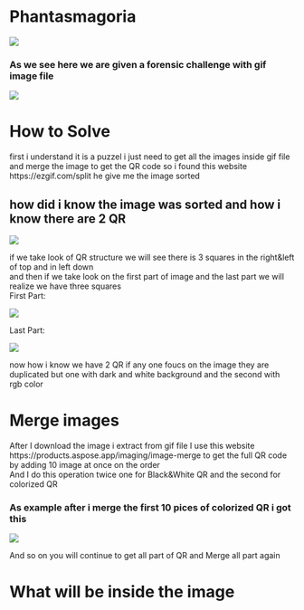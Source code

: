 <h1>Phantasmagoria</h1>

![](https://github.com/Ahmad-jarwan/niteCTF-2023/blob/169a5d604b3fb8f6904d0efbd01d17ec53ee3189/images/Screenshot%202023-12-19%20211146.png "")

<h3>As we see here we are given a forensic challenge with gif image file </h3>

![](https://github.com/Ahmad-jarwan/niteCTF-2023/blob/1458742d9bd5506a67d61f0e06d37930d0534f29/Phantasmagoria/ChallengeFile.gif)

<h1>How to Solve</h1>
<div>first i understand it is a puzzel i just need to get all the images inside gif file and merge the image to get the QR code so i found this website https://ezgif.com/split he give me the image sorted </div>
<h2>how did i know the image was sorted and how i know there are 2 QR </h2>

![](https://github.com/Ahmad-jarwan/niteCTF-2023/blob/4c254606d76a179257f93b87ef7204ae3988a81c/images/QR%20in%20general%20.png "")

<div>if we take look of QR structure we will see there is 3 squares in the right&left of top and in left down </div>
<div>and then if we take look on the first part of image and the last part we will realize  we have three squares </div>
<div>First Part: </div>

![](https://github.com/Ahmad-jarwan/niteCTF-2023/blob/11e4c4369c8a55bfab24e9cc2aac7b4988ac3c08/images/first%20section.png "")

<div>Last Part: </div>

![](https://github.com/Ahmad-jarwan/niteCTF-2023/blob/11e4c4369c8a55bfab24e9cc2aac7b4988ac3c08/images/footer%20.png "")

<div>now how i know we have 2 QR if any one foucs on the image they are duplicated but one with dark and white background and the second with rgb color </div>

<h1>Merge images </h1>
<div>After I download the image i extract from gif file I use this website https://products.aspose.app/imaging/image-merge  to get the full QR code by adding 10 image at once on the order </div>
<div>And I do this operation twice one for Black&White QR and the second for colorized QR </div>
<h3>As example after i merge the first 10 pices of colorized QR i got this </h3>

![](https://github.com/Ahmad-jarwan/niteCTF-2023/blob/e84f53361383421aec11173c594bfc28621dd8f7/images/MergedImages%20(0).png "")
<div>And so on you will continue to get all part of QR and Merge all part again </div>
<h1>What will be inside the image </h1>
